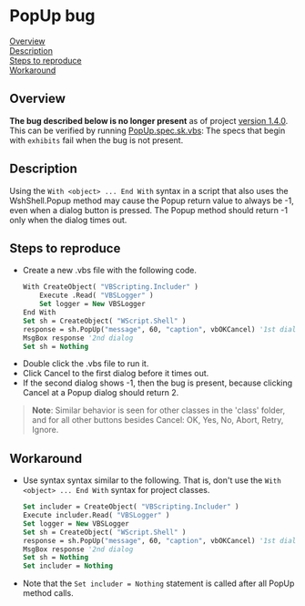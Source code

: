 # PopUp bug

[Overview](#overview)  
[Description](#description)  
[Steps to reproduce](#steps-to-reproduce)  
[Workaround](#workaround)

## Overview

**The bug described below is no longer present** as of project [version 1.4.0](../../ChangeLog.md#user-content-version-140). This can be verified by running [PopUp.spec.sk.vbs](./PopUp.spec.sk.vbs): The specs that begin with `exhibits` fail when the bug is not present.

## Description

Using the `With <object> ... End With` syntax in a script that also uses the WshShell.Popup method may cause the Popup return value to always be -1, even when a dialog button is pressed. The Popup method should return -1 only when the dialog times out.

## Steps to reproduce

- Create a new .vbs file with the following code.
    ```vb
    With CreateObject( "VBScripting.Includer" )
        Execute .Read( "VBSLogger" )
        Set logger = New VBSLogger
    End With
    Set sh = CreateObject( "WScript.Shell" )
    response = sh.PopUp("message", 60, "caption", vbOKCancel) '1st dialog
    MsgBox response '2nd dialog
    Set sh = Nothing
    ```
- Double click the .vbs file to run it.
- Click Cancel to the first dialog before it times out.
- If the second dialog shows -1, then the bug is present, because clicking Cancel at a Popup dialog should return 2.

> **Note**: Similar behavior is seen for other classes in the 'class' folder, and for all other buttons besides Cancel: OK, Yes, No, Abort, Retry, Ignore.

## Workaround

- Use syntax syntax similar to the following. That is, don't use the `With <object> ... End With` syntax for project classes.
    ```vb
    Set includer = CreateObject( "VBScripting.Includer" )
    Execute includer.Read( "VBSLogger" )
    Set logger = New VBSLogger
    Set sh = CreateObject( "WScript.Shell" )
    response = sh.PopUp("message", 60, "caption", vbOKCancel) '1st dialog
    MsgBox response '2nd dialog
    Set sh = Nothing
    Set includer = Nothing
    ```
- Note that the `Set includer = Nothing` statement is called after all PopUp method calls.

<br /><br /><br /><br /><br /><br /><br /><br /><br /><br />
<br /><br /><br /><br /><br /><br /><br /><br /><br /><br />
